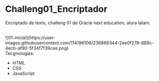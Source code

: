 # Challeng01_Encriptador
<p>Encriptado de texto, challeng 01 de Oracle next education, alura latam.</p>
</br>
![01-inicial](https://user-images.githubusercontent.com/114196106/236886344-2ee0f278-889c-4ecb-af90-5f34f7f39cee.png)
</br>
Tecgnologias:
</br>
<ul>
  <li>HTML</li>
  <li>CSS</li>
  <li>JavaScript</li>
</ul>
